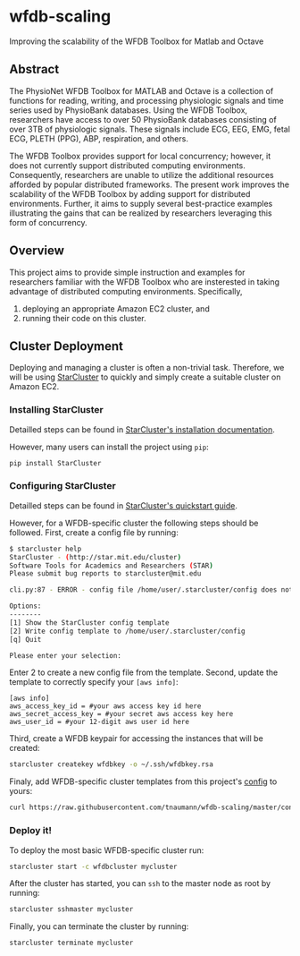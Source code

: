 wfdb-scaling
============

Improving the scalability of the WFDB Toolbox for Matlab and Octave


Abstract
--------
The PhysioNet WFDB Toolbox for MATLAB and Octave is a collection of functions for reading, writing, and processing physiologic signals and time series used by PhysioBank databases. Using the WFDB Toolbox, researchers have access to over 50 PhysioBank databases consisting of over 3TB of physiologic signals. These signals include ECG, EEG, EMG, fetal ECG, PLETH (PPG), ABP, respiration, and others. 

The WFDB Toolbox provides support for local concurrency; however, it does not currently support distributed computing environments. Consequently, researchers are unable to utilize the additional resources afforded by popular distributed frameworks. The present work improves the scalability of the WFDB Toolbox by adding support for distributed environments. Further, it aims to supply several best-practice examples illustrating the gains that can be realized by researchers leveraging this form of concurrency.


Overview
--------
This project aims to provide simple instruction and examples for researchers familiar with the WFDB Toolbox who are insterested in taking advantage of distributed computing environments. Specifically,

1. deploying an appropriate Amazon EC2 cluster, and
2. running their code on this cluster.


Cluster Deployment
------------------
Deploying and managing a cluster is often a non-trivial task. Therefore, we will be using [StarCluster](http://star.mit.edu/cluster) to quickly and simply create a suitable cluster on Amazon EC2.


### Installing StarCluster
Detailled steps can be found in [StarCluster's installation documentation](http://star.mit.edu/cluster/docs/latest/installation.html). 

However, many users can install the project using `pip`:

```sh
pip install StarCluster
```


### Configuring StarCluster
Detailled steps can be found in [StarCluster's quickstart guide](http://star.mit.edu/cluster/docs/latest/quickstart.html). 

However, for a WFDB-specific cluster the following steps should be followed. First, create a config file by running:
```sh
$ starcluster help
StarCluster - (http://star.mit.edu/cluster)
Software Tools for Academics and Researchers (STAR)
Please submit bug reports to starcluster@mit.edu

cli.py:87 - ERROR - config file /home/user/.starcluster/config does not exist

Options:
--------
[1] Show the StarCluster config template
[2] Write config template to /home/user/.starcluster/config
[q] Quit

Please enter your selection:
```
Enter 2 to create a new config file from the template. Second, update the template to correctly specify your `[aws info]`:

```
[aws info]
aws_access_key_id = #your aws access key id here
aws_secret_access_key = #your secret aws access key here
aws_user_id = #your 12-digit aws user id here
```

Third, create a WFDB keypair for accessing the instances that will be created:

```sh
starcluster createkey wfdbkey -o ~/.ssh/wfdbkey.rsa
```

Finaly, add WFDB-specific cluster templates from this project's [config](config) to yours:

```sh
curl https://raw.githubusercontent.com/tnaumann/wfdb-scaling/master/config >> ~/.starcluster/config
```

### Deploy it!
To deploy the most basic WFDB-specific cluster run:

```sh
starcluster start -c wfdbcluster mycluster
```

After the cluster has started, you can `ssh` to the master node as root by running:

```sh
starcluster sshmaster mycluster
```

Finally, you can terminate the cluster by running:

```sh
starcluster terminate mycluster
```
